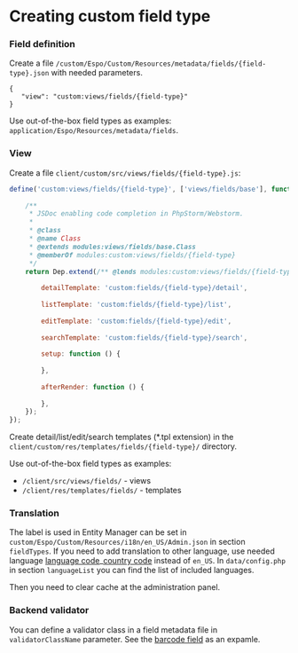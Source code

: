 # Creating custom field type

### Field definition

Create a file `/custom/Espo/Custom/Resources/metadata/fields/{field-type}.json` with needed parameters.
```
{
   "view": "custom:views/fields/{field-type}"
}
```

Use out-of-the-box field types as examples: `application/Espo/Resources/metadata/fields`.
 
### View

Create a file `client/custom/src/views/fields/{field-type}.js`:

```js
define('custom:views/fields/{field-type}', ['views/fields/base'], function (Dep) {
    
    /**
     * JSDoc enabling code completion in PhpStorm/Webstorm.
     *
     * @class
     * @name Class
     * @extends modules:views/fields/base.Class
     * @memberOf modules:custom:views/fields/{field-type}
     */
    return Dep.extend(/** @lends modules:custom:views/fields/{field-type}.Class# */{
    
        detailTemplate: 'custom:fields/{field-type}/detail',
        
        listTemplate: 'custom:fields/{field-type}/list',
        
        editTemplate: 'custom:fields/{field-type}/edit',
        
        searchTemplate: 'custom:fields/{field-type}/search',
        
        setup: function () {
        
        },
        
        afterRender: function () {
        
        },
    });
});
```

Create detail/list/edit/search  templates (*.tpl extension) in the `client/custom/res/templates/fields/{field-type}/` directory.

Use out-of-the-box field types as examples:

- `/client/src/views/fields/` - views
- `/client/res/templates/fields/` - templates

### Translation

The label is used in Entity Manager can be set in `custom/Espo/Custom/Resources/i18n/en_US/Admin.json` in section `fieldTypes`.
If you need to add translation to other language, use needed language [language code](https://en.wikipedia.org/wiki/ISO_639-1)_[country code](https://en.wikipedia.org/wiki/ISO_3166-1_alpha-2) instead of `en_US`. In `data/config.php` in section `languageList` you can find the list of included languages.

Then you need to clear cache at the administration panel.

### Backend validator

You can define a validator class in a field metadata file in `validatorClassName` parameter. See the [barcode field](https://github.com/espocrm/espocrm/blob/stable/application/Espo/Resources/metadata/fields/barcode.json) as an expamle.
